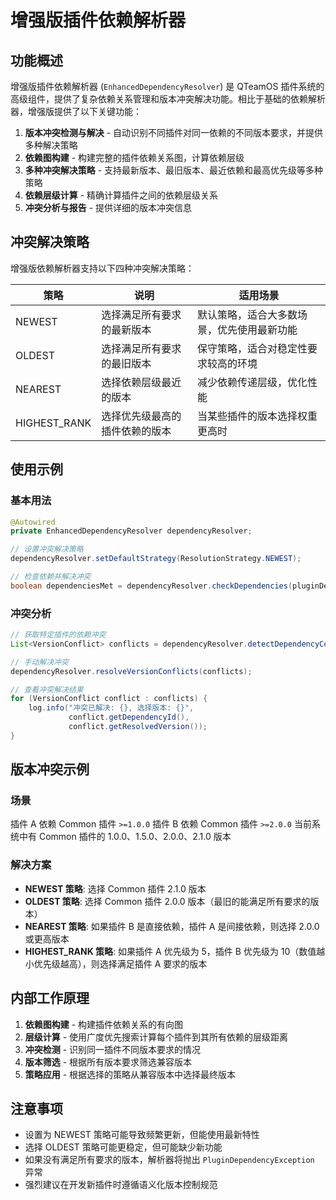 # 增强版插件依赖解析器

## 功能概述

增强版插件依赖解析器 (`EnhancedDependencyResolver`) 是 QTeamOS 插件系统的高级组件，提供了复杂依赖关系管理和版本冲突解决功能。相比于基础的依赖解析器，增强版提供了以下关键功能：

1. **版本冲突检测与解决** - 自动识别不同插件对同一依赖的不同版本要求，并提供多种解决策略
2. **依赖图构建** - 构建完整的插件依赖关系图，计算依赖层级
3. **多种冲突解决策略** - 支持最新版本、最旧版本、最近依赖和最高优先级等多种策略
4. **依赖层级计算** - 精确计算插件之间的依赖层级关系
5. **冲突分析与报告** - 提供详细的版本冲突信息

## 冲突解决策略

增强版依赖解析器支持以下四种冲突解决策略：

| 策略 | 说明 | 适用场景 |
|------|------|----------|
| NEWEST | 选择满足所有要求的最新版本 | 默认策略，适合大多数场景，优先使用最新功能 |
| OLDEST | 选择满足所有要求的最旧版本 | 保守策略，适合对稳定性要求较高的环境 |
| NEAREST | 选择依赖层级最近的版本 | 减少依赖传递层级，优化性能 |
| HIGHEST_RANK | 选择优先级最高的插件依赖的版本 | 当某些插件的版本选择权重更高时 |

## 使用示例

### 基本用法

```java
@Autowired
private EnhancedDependencyResolver dependencyResolver;

// 设置冲突解决策略
dependencyResolver.setDefaultStrategy(ResolutionStrategy.NEWEST);

// 检查依赖并解决冲突
boolean dependenciesMet = dependencyResolver.checkDependencies(pluginDescriptor);
```

### 冲突分析

```java
// 获取特定插件的依赖冲突
List<VersionConflict> conflicts = dependencyResolver.detectDependencyConflicts(pluginId);

// 手动解决冲突
dependencyResolver.resolveVersionConflicts(conflicts);

// 查看冲突解决结果
for (VersionConflict conflict : conflicts) {
    log.info("冲突已解决: {}, 选择版本: {}", 
             conflict.getDependencyId(), 
             conflict.getResolvedVersion());
}
```

## 版本冲突示例

### 场景

插件 A 依赖 Common 插件 `>=1.0.0`
插件 B 依赖 Common 插件 `>=2.0.0`
当前系统中有 Common 插件的 1.0.0、1.5.0、2.0.0、2.1.0 版本

### 解决方案

- **NEWEST 策略**: 选择 Common 插件 2.1.0 版本
- **OLDEST 策略**: 选择 Common 插件 2.0.0 版本（最旧的能满足所有要求的版本）
- **NEAREST 策略**: 如果插件 B 是直接依赖，插件 A 是间接依赖，则选择 2.0.0 或更高版本
- **HIGHEST_RANK 策略**: 如果插件 A 优先级为 5，插件 B 优先级为 10（数值越小优先级越高），则选择满足插件 A 要求的版本

## 内部工作原理

1. **依赖图构建** - 构建插件依赖关系的有向图
2. **层级计算** - 使用广度优先搜索计算每个插件到其所有依赖的层级距离
3. **冲突检测** - 识别同一插件不同版本要求的情况
4. **版本筛选** - 根据所有版本要求筛选兼容版本
5. **策略应用** - 根据选择的策略从兼容版本中选择最终版本

## 注意事项

- 设置为 NEWEST 策略可能导致频繁更新，但能使用最新特性
- 选择 OLDEST 策略可能更稳定，但可能缺少新功能
- 如果没有满足所有要求的版本，解析器将抛出 `PluginDependencyException` 异常
- 强烈建议在开发新插件时遵循语义化版本控制规范 